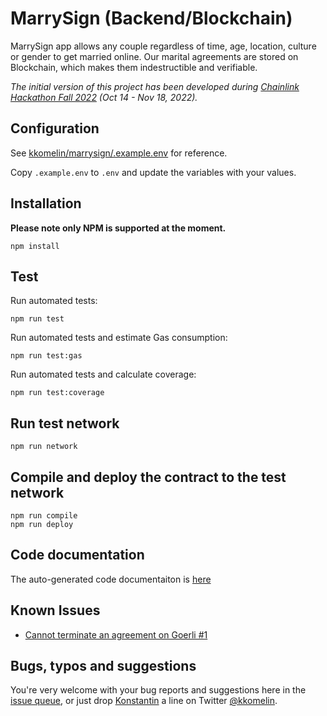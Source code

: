 # MarrySign (Backend/Blockchain)
MarrySign app allows any couple regardless of time, age, location, culture or gender to get married online. Our marital agreements are stored on Blockchain, which makes them indestructible and verifiable.

_The initial version of this project has been developed during [Chainlink Hackathon Fall 2022](https://devpost.com/software/marrysign) (Oct 14 - Nov 18, 2022)._

## Configuration

See [kkomelin/marrysign/.example.env](https://github.com/kkomelin/marrysign/blob/main/.example.env) for reference.

Copy `.example.env` to `.env` and update the variables with your values.

## Installation

**Please note only NPM is supported at the moment.**

```shell
npm install
```

## Test

Run automated tests:

```shell
npm run test
```

Run automated tests and estimate Gas consumption:

```shell
npm run test:gas
```

Run automated tests and calculate coverage:

```shell
npm run test:coverage
```

## Run test network

```shell
npm run network
```

## Compile and deploy the contract to the test network

```shell
npm run compile
npm run deploy
```

## Code documentation

The auto-generated code documentaiton is [here](https://github.com/kkomelin/marrysign/blob/main/docs/index.md)

## Known Issues

- [Cannot terminate an agreement on Goerli #1](https://github.com/kkomelin/marrysign/issues/1)

## Bugs, typos and suggestions

You're very welcome with your bug reports and suggestions here in the [issue queue](https://github.com/kkomelin/marrysign/issues/new), or just drop [Konstantin](https://github.com/kkomelin) a line on Twitter [@kkomelin](https://twitter.com/kkomelin).
